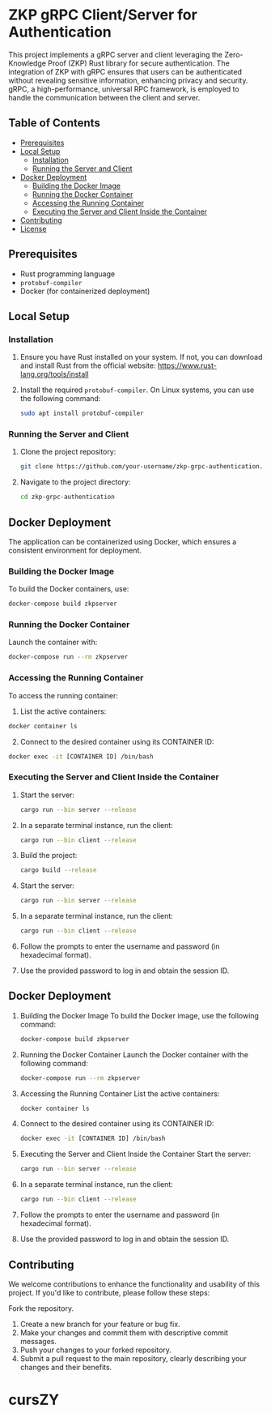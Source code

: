# ZKP gRPC Client/Server for Authentication

This project implements a gRPC server and client leveraging the Zero-Knowledge Proof (ZKP) Rust library for secure authentication. The integration of ZKP with gRPC ensures that users can be authenticated without revealing sensitive information, enhancing privacy and security. gRPC, a high-performance, universal RPC framework, is employed to handle the communication between the client and server.

## Table of Contents
- [Prerequisites](#prerequisites)
- [Local Setup](#local-setup)
  - [Installation](#installation)
  - [Running the Server and Client](#running-the-server-and-client)
- [Docker Deployment](#docker-deployment)
  - [Building the Docker Image](#building-the-docker-image)
  - [Running the Docker Container](#running-the-docker-container)
  - [Accessing the Running Container](#accessing-the-running-container)
  - [Executing the Server and Client Inside the Container](#executing-the-server-and-client-inside-the-container)
- [Contributing](#contributing)
- [License](#license)

## Prerequisites
- Rust programming language
- `protobuf-compiler`
- Docker (for containerized deployment)

## Local Setup

### Installation

1. Ensure you have Rust installed on your system. If not, you can download and install Rust from the official website: https://www.rust-lang.org/tools/install

2. Install the required `protobuf-compiler`. On Linux systems, you can use the following command:
      ```bash
      sudo apt install protobuf-compiler
      ```

### Running the Server and Client

1. Clone the project repository:
    ```bash
    git clone https://github.com/your-username/zkp-grpc-authentication.git
    ```

2. Navigate to the project directory:
      ```bash
      cd zkp-grpc-authentication
      ```

## Docker Deployment

The application can be containerized using Docker, which ensures a consistent environment for deployment.

### Building the Docker Image

To build the Docker containers, use:

```bash
docker-compose build zkpserver
```

### Running the Docker Container

Launch the container with:

```bash
docker-compose run --rm zkpserver
```

### Accessing the Running Container

To access the running container:

1. List the active containers:

```bash
docker container ls
```

2. Connect to the desired container using its CONTAINER ID:

```bash
docker exec -it [CONTAINER ID] /bin/bash
```

### Executing the Server and Client Inside the Container

1. Start the server:

    ```bash
    cargo run --bin server --release
    ```

2. In a separate terminal instance, run the client:

    ```bash
    cargo run --bin client --release
    ```

3. Build the project:

      ```bash
      cargo build --release
      ```
4. Start the server:

    ```bash
    cargo run --bin server --release
    ```
5. In a separate terminal instance, run the client:

    ```bash
    cargo run --bin client --release
    ```
6. Follow the prompts to enter the username and password (in hexadecimal format).

7. Use the provided password to log in and obtain the session ID.

## Docker Deployment
1. Building the Docker Image
To build the Docker image, use the following command:

    ```bash
    docker-compose build zkpserver
    ```
2. Running the Docker Container
Launch the Docker container with the following command:

    ```bash
    docker-compose run --rm zkpserver
    ```
3. Accessing the Running Container
List the active containers:

    ```bash
    docker container ls
    ```
4. Connect to the desired container using its CONTAINER ID:

    ```bash
    docker exec -it [CONTAINER ID] /bin/bash
    ```
5. Executing the Server and Client Inside the Container
Start the server:
    ```bash
    cargo run --bin server --release
    ```
6. In a separate terminal instance, run the client:
    ```bash
    cargo run --bin client --release
    ```
7. Follow the prompts to enter the username and password (in hexadecimal format).

8. Use the provided password to log in and obtain the session ID.

## Contributing
We welcome contributions to enhance the functionality and usability of this project. If you'd like to contribute, please follow these steps:

Fork the repository.
1. Create a new branch for your feature or bug fix.
2. Make your changes and commit them with descriptive commit messages.
3. Push your changes to your forked repository.
4. Submit a pull request to the main repository, clearly describing your changes and their benefits.
# cursZY

